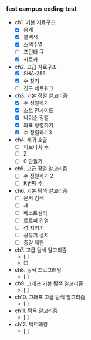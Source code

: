 ### fast campus coding test

- ch1. 기본 자료구조
    - [x] 음계
    - [x] 블랙잭
    - [x] 스택수열
    - [ ] 프린터 큐
    - [x] 키로커
- ch2. 고급 자료구조 
    - [x] SHA-256
    - [x] 수 찾기
    - [ ] 친구 네트워크
- ch3. 기본 정렬 알고리즘
    - [x] 수 정렬하기
    - [x] 소트 인사이드
    - [x] 나이순 정렬
    - [x] 좌표 정렬하기
    - [x] 수 정렬하기3
- ch4. 재귀 호출
    - [ ] 피보나치 수
    - [ ] Z
    - [ ] 0 만들기
- ch5. 고급 정렬 알고리즘
    - [ ] 수 정렬하기 2
    - [ ] K번째 수
- ch6. 기본 탐색 알고리즘
    - [ ] 문서 검색
    - [ ] 새
    - [ ] 베스트셀러
    - [ ] 트로피 진열
    - [ ] 성 지키기
    - [ ] 공유기 설치
    - [ ] 중량 제한
- ch7. 고급 탐색 알고리즘
    - [ ]
    - [ ]
- ch8. 동적 프로그래밍
    - [ ]
- ch9. 그래프 기본 탐색 알고리즘
    - [ ]
- ch10. 그래프 고급 탐색 알고리즘
    - [ ]
- ch11. 탐욕 알고리즘
    - [ ]
- ch12. 백트래킹
    - [ ]